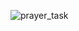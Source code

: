 ![prayer_task](https://github.com/mennaMohamedY/PrayersTask-kotlin/assets/62669827/680cfad0-c1c5-4ab4-8183-d17bdd37db96)
